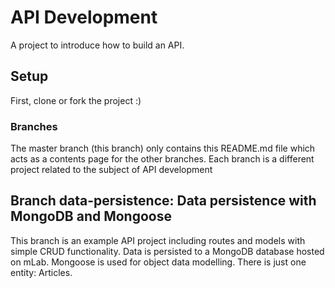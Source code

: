 # API Development
A project to introduce how to build an API.

## Setup
First, clone or fork the project :)

### Branches
The master branch (this branch) only contains this README.md file which acts as a contents page for the other branches.
Each branch is a different project related to the subject of API development

## Branch data-persistence: Data persistence with MongoDB and Mongoose

This branch is an example API project including routes and models with simple CRUD functionality. Data is persisted to a 
MongoDB database hosted on mLab. Mongoose is used for object data modelling. There is just one entity: Articles.
